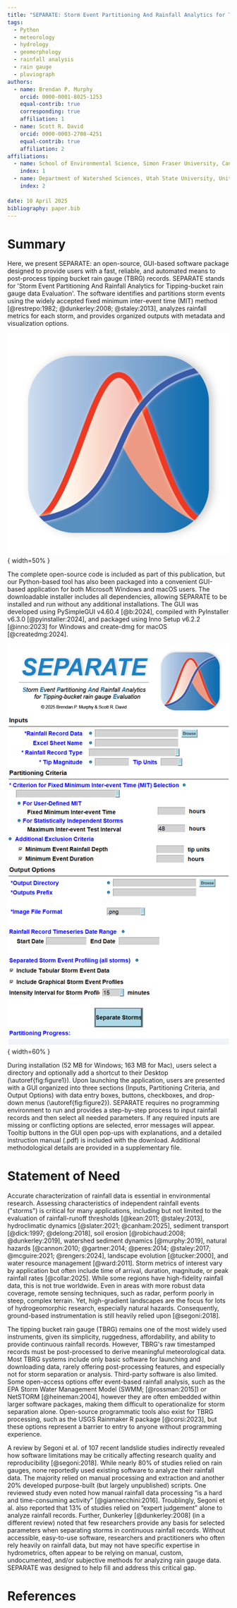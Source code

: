 ```yaml
---
title: "SEPARATE: Storm Event Partitioning And Rainfall Analytics for Tipping-bucket rain gauge data Evaluation"
tags:
  - Python
  - meteorology
  - hydrology
  - geomorphology
  - rainfall analysis
  - rain gauge
  - pluviograph
authors:
  - name: Brendan P. Murphy
    orcid: 0000-0001-8025-1253
    equal-contrib: true
    corresponding: true
    affiliation: 1
  - name: Scott R. David
    orcid: 0000-0003-2708-4251
    equal-contrib: true
    affiliation: 2
affiliations:
  - name: School of Environmental Science, Simon Fraser University, Canada
    index: 1
  - name: Department of Watershed Sciences, Utah State University, United States of America
    index: 2

date: 10 April 2025
bibliography: paper.bib
---
```


# Summary
Here, we present SEPARATE: an open-source, GUI-based software package designed to provide users with a fast, reliable, and automated means to post-process tipping bucket rain gauge (TBRG) records. SEPARATE stands for 'Storm Event Partitioning And Rainfall Analytics for Tipping-bucket rain gauge data Evaluation'. The software identifies and partitions storm events using the widely accepted fixed minimum inter-event time (MIT) method [@restrepo:1982; @dunkerley:2008; @staley:2013], analyzes rainfall metrics for each storm, and provides organized outputs with metadata and visualization options.

![Application logo designed by B. Murphy. This logo will appear in a user's Start Menu, Taskbar (if pinned), and Desktop Shortcut.\label{fig:figure1}](Figure1.png){ width=50% }

The complete open-source code is included as part of this publication, but our Python-based tool has also been packaged into a convenient GUI-based application for both Microsoft Windows and macOS users. The downloadable installer includes all dependencies, allowing SEPARATE to be installed and run without any additional installations. The GUI was developed using PySimpleGUI v4.60.4 [@b:2024], compiled with PyInstaller v6.3.0 [@pyinstaller:2024], and packaged using Inno Setup v6.2.2 [@inno:2023] for Windows and create-dmg for macOS [@createdmg:2024].

![When using the installer for Windows or MacOS, SEPARATE runs as a stand-alone desktop application with the graphical user interface (GUI) shown here. All data inputs and parameter selection are managed through drop-down menus, checkboxes, etc., and the tool is initialized by clicking 'Separate Storms'. A progress bar and pop-up window allow users to know when their analysis is complete.\label{fig:figure2}](Figure2.png){ width=60% }

During installation (52 MB for Windows; 163 MB for Mac), users select a directory and optionally add a shortcut to their Desktop (\autoref{fig:figure1}). Upon launching the application, users are presented with a GUI organized into three sections (Inputs, Partitioning Criteria, and Output Options) with data entry boxes, buttons, checkboxes, and drop-down menus (\autoref{fig:figure2}). SEPARATE requires no programming environment to run and provides a step-by-step process to input rainfall records and then select all needed parameters. If any required inputs are missing or conflicting options are selected, error messages will appear. Tooltip buttons in the GUI open pop-ups with explanations, and a detailed instruction manual (.pdf) is included with the download. Additional methodological details are provided in a supplementary file.


# Statement of Need
Accurate characterization of rainfall data is essential in environmental research. Assessing characteristics of independent rainfall events ("storms") is critical for many applications, including but not limited to the evaluation of rainfall-runoff thresholds [@kean:2011; @staley:2013], hydroclimatic dynamics [@slater:2021; @canham:2025], sediment transport [@dick:1997; @delong:2018], soil erosion [@robichaud:2008; @dunkerley:2019], watershed sediment dynamics [@murphy:2019], natural hazards [@cannon:2010; @gartner:2014; @peres:2014; @staley:2017; @mcguire:2021; @rengers:2024], landscape evolution [@tucker:2000], and water resource management [@ward:2011]. Storm metrics of interest vary by application but often include time of arrival, duration, magnitude, or peak rainfall rates [@collar:2025]. While some regions have high-fidelity rainfall data, this is not true worldwide. Even in areas with more robust data coverage, remote sensing techniques, such as radar, perform poorly in steep, complex terrain. Yet, high-gradient landscapes are the focus for lots of hydrogeomorphic research, especially natural hazards. Consequently, ground-based instrumentation is still heavily relied upon [@segoni:2018].

The tipping bucket rain gauge (TBRG) remains one of the most widely used instruments, given its simplicity, ruggedness, affordability, and ability to provide continuous rainfall records. However, TBRG's raw timestamped records must be post-processed to derive meaningful meteorological data. Most TBRG systems include only basic software for launching and downloading data, rarely offering post-processing features, and especially not for storm separation or analysis. Third-party software is also limited. Some open-access options offer event-based rainfall analysis, such as the EPA Storm Water Management Model (SWMM; [@rossman:2015]) or NetSTORM [@heineman:2004], however they are often embedded within larger software packages, making them difficult to operationalize for storm separation alone. Open-source programmatic tools also exist for TBRG processing, such as the USGS Rainmaker R package [@corsi:2023], but these options represent a barrier to entry to anyone without programming experience. 

A review by Segoni et al. of 107 recent landslide studies indirectly revealed how software limitations may be critically affecting research quality and reproducibility [@segoni:2018]. While nearly 80% of studies relied on rain gauges, none reportedly used existing software to analyze their rainfall data. The majority relied on manual processing and extraction and another 20% developed purpose-built (but largely unpublished) scripts. One reviewed study even noted how manual rainfall data processing “is a hard and time-consuming activity” [@giannecchini:2016]. Troublingly, Segoni et al. also reported that 13% of studies relied on “expert judgement” alone to analyze rainfall records. Further, Dunkerley [@dunkerley:2008] (in a different review) noted that few researchers provide any basis for selected parameters when separating storms in continuous rainfall records. Without accessible, easy-to-use software, researchers and practitioners who often rely heavily on rainfall data, but may not have specific expertise in hydrometrics, often appear to be relying on manual, custom, undocumented, and/or subjective methods for analyzing rain gauge data. SEPARATE was designed to help fill and address this critical gap.


# References